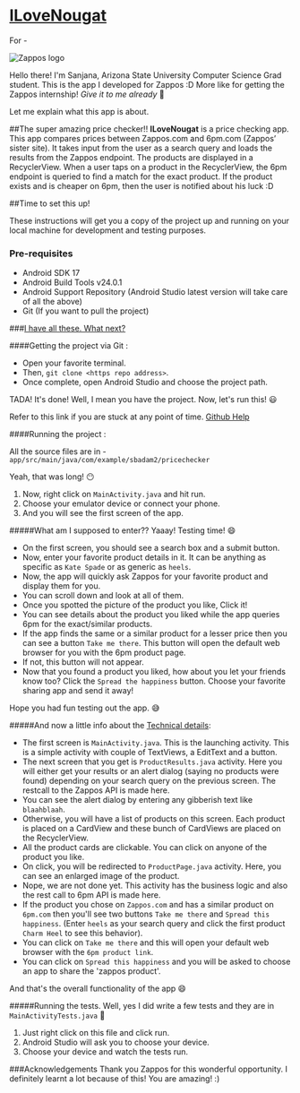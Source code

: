 # <u>ILoveNougat</u>
For - 

![Zappos logo](https://upload.wikimedia.org/wikipedia/en/7/76/Zappos_logo.png)

Hello there! I'm Sanjana, Arizona State University Computer Science Grad student.
This is the app I developed for Zappos :D 
More like for getting the Zappos internship! <i>Give it to me already </i> :see_no_evil:

Let me explain what this app is about.

##The super amazing price checker!!
<b>ILoveNougat</b> is a price checking app. 
This app compares prices between Zappos.com and 6pm.com (Zappos’ sister site). It takes input from the user as a search query and loads the results from the Zappos endpoint. The products are displayed in a RecyclerView. When a user taps on a product in the RecyclerView, the 6pm endpoint is queried to find a match for the exact product. If the product exists and is cheaper on 6pm, then the user is notified about his luck :D 


##Time to set this up!

These instructions will get you a copy of the project up and running on your local machine for development and testing purposes.

### Pre-requisites

* Android SDK 17
* Android Build Tools v24.0.1
* Android Support Repository
(Android Studio latest version will take care of all the above)
* Git (If you want to pull the project)


###<u>I have all these. What next?</u>

####Getting the project via Git : 
* Open your favorite terminal.
* Then, `git clone <https repo address>`. 
* Once complete, open Android Studio and choose the project path.  

TADA! It's done! Well, I mean you have the project. Now, let's run this! :smiley:

Refer to this link if you are stuck at any point of time.
[Github Help](https://help.github.com/articles/adding-an-existing-project-to-github-using-the-command-line/ "Title")  

####Running the project : 

All the source files are in - 
`app/src/main/java/com/example/sbadam2/pricechecker`

Yeah, that was long! :no_mouth:

1. Now, right click on `MainActivity.java` and hit run.
2. Choose your emulator device or connect your phone.
3. And you will see the first screen of the app.

#####What am I supposed to enter??
Yaaay! Testing time! :smile:

* On the first screen, you should see a search box and a submit button.
* Now, enter your favorite product details in it. It can be anything as specific as `Kate Spade` or as generic as `heels`. 
* Now, the app will quickly ask Zappos for your favorite product and display them for you.
* You can scroll down and look at all of them.
* Once you spotted the picture of the product you like, Click it!
* You can see details about the product you liked while the app queries 6pm for the exact/similar products. 
* If the app finds the same or a similar product for a lesser price then you can see a button `Take me there`. This button will open the default web browser for you with the 6pm product page. 
* If not, this button will not appear.
* Now that you found a product you liked, how about you let your friends know too? Click the `Spread the happiness` button. Choose your favorite sharing app and send it away! 

Hope you had fun testing out the app. :sweat_smile:

#####And now a little info about the <u>Technical details</u>:
* The first screen is `MainActivity.java`. This is the launching activity. This is a simple activity with couple of TextViews, a EditText and a button.
* The next screen that you get is `ProductResults.java` activity. Here you will either get your results or an alert dialog (saying no products were found) depending on your search query on the previous screen. The restcall to the Zappos API is made here.
* You can see the alert dialog by entering any gibberish text like `blaahblaah`.
* Otherwise, you will have a list of products on this screen. Each product is placed on a CardView and these bunch of CardViews are placed on the RecyclerView.
* All the product cards are clickable. You can click on anyone of the product you like.
* On click, you will be redirected to `ProductPage.java` activity. Here, you can see an enlarged image of the product.
* Nope, we are not done yet. This activity has the business logic and also the rest call to 6pm API is made here.
* If the product you chose on `Zappos.com` and has a similar product on `6pm.com` then you'll see two buttons `Take me there` and `Spread this happiness`. (Enter `heels` as your search query and click the first product `Charm Heel` to see this behavior).
* You can click on `Take me there` and this will open your default web browser with the `6pm product link`. 
* You can click on `Spread this happiness` and you will be asked to choose an app to share the 'zappos product'. 

And that's the overall functionality of the app :smile:

#####Running the tests.
Well, yes I did write a few tests and they are in `MainActivityTests.java` :information_desk_person: 

1. Just right click on this file and click run. 
2. Android Studio will ask you to choose your device. 
3. Choose your device and watch the tests run. 

###Acknowledgements
Thank you Zappos for this wonderful opportunity. I definitely learnt a lot because of this! You are amazing! :) 

